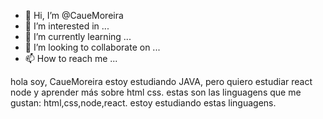 - 👋 Hi, I’m @CaueMoreira
- 👀 I’m interested in ...
- 🌱 I’m currently learning ...
- 💞️ I’m looking to collaborate on ...
- 📫 How to reach me ...

<!---
CaueMoreira/CaueMoreira is a ✨ special ✨ repository because its `README.md` (this file) appears on your GitHub profile.
You can click the Preview link to take a look at your changes.
--->
hola soy, CaueMoreira
estoy estudiando JAVA, pero quiero estudiar react node y aprender más sobre html css.
estas son las linguagens que me gustan:
html,css,node,react.
estoy estudiando estas linguagens.
